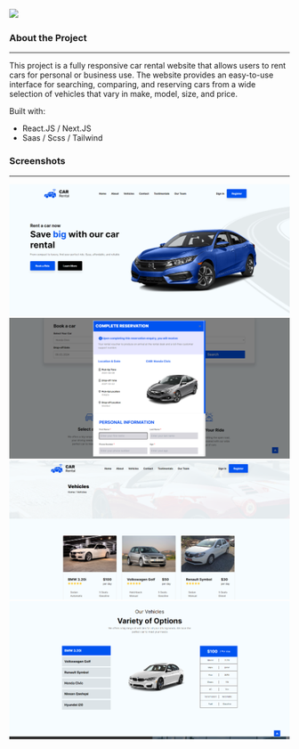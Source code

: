 ![](https://cdn.discordapp.com/attachments/336171716126572548/1184999132033724546/output-onlinepngtools_1.png?ex=658e0371&is=657b8e71&hm=b1a7396cce3d0a00624c71b5c3f3f260dd0c44a942c9790c5a577507109a2a54&)

### About the Project

------------


This project is a fully responsive car rental website  that allows users to rent cars for personal or business use. The website provides an easy-to-use interface for searching, comparing, and reserving cars from a wide selection of vehicles that vary in make, model, size, and price.


Built with: 
 -  React.JS / Next.JS
 -  Saas / Scss / Tailwind

### Screenshots
------------
![](https://github.com/eren5515/asd/blob/main/resim_2024-03-09_225014792.png?raw=true)
![](https://github.com/eren5515/asd/blob/main/resim_2024-03-09_225038224.png?raw=true)
![](https://github.com/eren5515/asd/blob/main/resim_2024-03-09_225121010.png?raw=true)
![](https://github.com/eren5515/asd/blob/main/resim_2024-03-09_225141014.png?raw=true)

